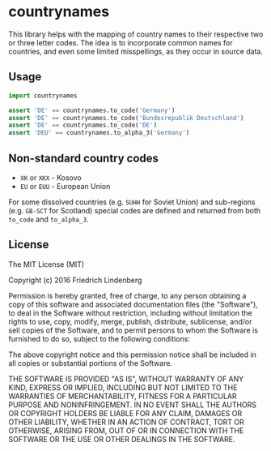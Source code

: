 # countrynames

This library helps with the mapping of country names to their respective
two or three letter codes. The idea is
to incorporate common names for countries, and even some limited misspellings,
as they occur in source data.

## Usage

```python
import countrynames

assert 'DE' == countrynames.to_code('Germany')
assert 'DE' == countrynames.to_code('Bundesrepublik Deutschland')
assert 'DE' == countrynames.to_code('DE')
assert 'DEU' == countrynames.to_alpha_3('Germany')
```

## Non-standard country codes

* ``XK`` or ``XKX`` - Kosovo
* ``EU`` or ``EUU`` - European Union

For some dissolved countries (e.g. `SUHH` for Soviet Union) and sub-regions
(e.g. `GB-SCT` for Scotland) special codes are defined and returned from both
`to_code` and `to_alpha_3`.

## License

The MIT License (MIT)

Copyright (c) 2016 Friedrich Lindenberg

Permission is hereby granted, free of charge, to any person obtaining a copy of
this software and associated documentation files (the "Software"), to deal in
the Software without restriction, including without limitation the rights to
use, copy, modify, merge, publish, distribute, sublicense, and/or sell copies of
the Software, and to permit persons to whom the Software is furnished to do so,
subject to the following conditions:

The above copyright notice and this permission notice shall be included in all
copies or substantial portions of the Software.

THE SOFTWARE IS PROVIDED "AS IS", WITHOUT WARRANTY OF ANY KIND, EXPRESS OR
IMPLIED, INCLUDING BUT NOT LIMITED TO THE WARRANTIES OF MERCHANTABILITY, FITNESS
FOR A PARTICULAR PURPOSE AND NONINFRINGEMENT. IN NO EVENT SHALL THE AUTHORS OR
COPYRIGHT HOLDERS BE LIABLE FOR ANY CLAIM, DAMAGES OR OTHER LIABILITY, WHETHER
IN AN ACTION OF CONTRACT, TORT OR OTHERWISE, ARISING FROM, OUT OF OR IN
CONNECTION WITH THE SOFTWARE OR THE USE OR OTHER DEALINGS IN THE SOFTWARE.

